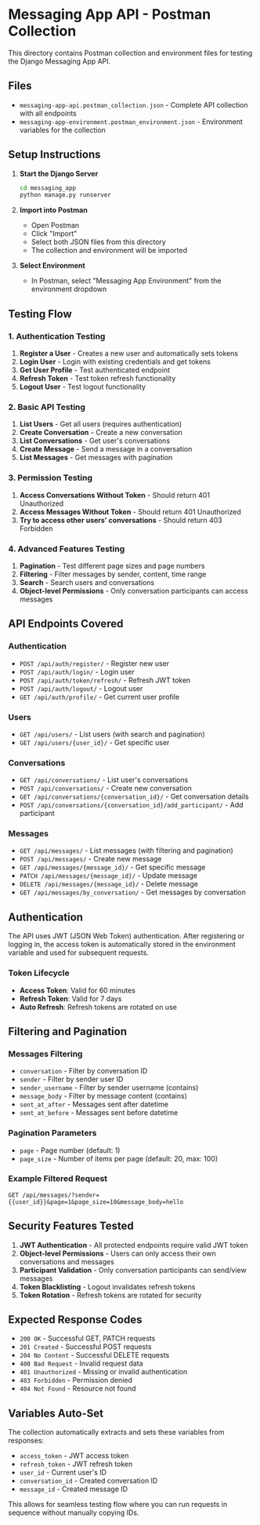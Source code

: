 # Messaging App API - Postman Collection

This directory contains Postman collection and environment files for testing the Django Messaging App API.

## Files

- `messaging-app-api.postman_collection.json` - Complete API collection with all endpoints
- `messaging-app-environment.postman_environment.json` - Environment variables for the collection

## Setup Instructions

1. **Start the Django Server**
   ```bash
   cd messaging_app
   python manage.py runserver
   ```

2. **Import into Postman**
   - Open Postman
   - Click "Import" 
   - Select both JSON files from this directory
   - The collection and environment will be imported

3. **Select Environment**
   - In Postman, select "Messaging App Environment" from the environment dropdown

## Testing Flow

### 1. Authentication Testing

1. **Register a User** - Creates a new user and automatically sets tokens
2. **Login User** - Login with existing credentials and get tokens
3. **Get User Profile** - Test authenticated endpoint
4. **Refresh Token** - Test token refresh functionality
5. **Logout User** - Test logout functionality

### 2. Basic API Testing

1. **List Users** - Get all users (requires authentication)
2. **Create Conversation** - Create a new conversation
3. **List Conversations** - Get user's conversations
4. **Create Message** - Send a message in a conversation
5. **List Messages** - Get messages with pagination

### 3. Permission Testing

1. **Access Conversations Without Token** - Should return 401 Unauthorized
2. **Access Messages Without Token** - Should return 401 Unauthorized
3. **Try to access other users' conversations** - Should return 403 Forbidden

### 4. Advanced Features Testing

1. **Pagination** - Test different page sizes and page numbers
2. **Filtering** - Filter messages by sender, content, time range
3. **Search** - Search users and conversations
4. **Object-level Permissions** - Only conversation participants can access messages

## API Endpoints Covered

### Authentication
- `POST /api/auth/register/` - Register new user
- `POST /api/auth/login/` - Login user
- `POST /api/auth/token/refresh/` - Refresh JWT token
- `POST /api/auth/logout/` - Logout user
- `GET /api/auth/profile/` - Get current user profile

### Users
- `GET /api/users/` - List users (with search and pagination)
- `GET /api/users/{user_id}/` - Get specific user

### Conversations
- `GET /api/conversations/` - List user's conversations
- `POST /api/conversations/` - Create new conversation
- `GET /api/conversations/{conversation_id}/` - Get conversation details
- `POST /api/conversations/{conversation_id}/add_participant/` - Add participant

### Messages
- `GET /api/messages/` - List messages (with filtering and pagination)
- `POST /api/messages/` - Create new message
- `GET /api/messages/{message_id}/` - Get specific message
- `PATCH /api/messages/{message_id}/` - Update message
- `DELETE /api/messages/{message_id}/` - Delete message
- `GET /api/messages/by_conversation/` - Get messages by conversation

## Authentication

The API uses JWT (JSON Web Token) authentication. After registering or logging in, the access token is automatically stored in the environment variable and used for subsequent requests.

### Token Lifecycle
- **Access Token**: Valid for 60 minutes
- **Refresh Token**: Valid for 7 days
- **Auto Refresh**: Refresh tokens are rotated on use

## Filtering and Pagination

### Messages Filtering
- `conversation` - Filter by conversation ID
- `sender` - Filter by sender user ID
- `sender_username` - Filter by sender username (contains)
- `message_body` - Filter by message content (contains)
- `sent_at_after` - Messages sent after datetime
- `sent_at_before` - Messages sent before datetime

### Pagination Parameters
- `page` - Page number (default: 1)
- `page_size` - Number of items per page (default: 20, max: 100)

### Example Filtered Request
```
GET /api/messages/?sender={{user_id}}&page=1&page_size=10&message_body=hello
```

## Security Features Tested

1. **JWT Authentication** - All protected endpoints require valid JWT token
2. **Object-level Permissions** - Users can only access their own conversations and messages
3. **Participant Validation** - Only conversation participants can send/view messages
4. **Token Blacklisting** - Logout invalidates refresh tokens
5. **Token Rotation** - Refresh tokens are rotated for security

## Expected Response Codes

- `200 OK` - Successful GET, PATCH requests
- `201 Created` - Successful POST requests
- `204 No Content` - Successful DELETE requests
- `400 Bad Request` - Invalid request data
- `401 Unauthorized` - Missing or invalid authentication
- `403 Forbidden` - Permission denied
- `404 Not Found` - Resource not found

## Variables Auto-Set

The collection automatically extracts and sets these variables from responses:
- `access_token` - JWT access token
- `refresh_token` - JWT refresh token
- `user_id` - Current user's ID
- `conversation_id` - Created conversation ID
- `message_id` - Created message ID

This allows for seamless testing flow where you can run requests in sequence without manually copying IDs.
